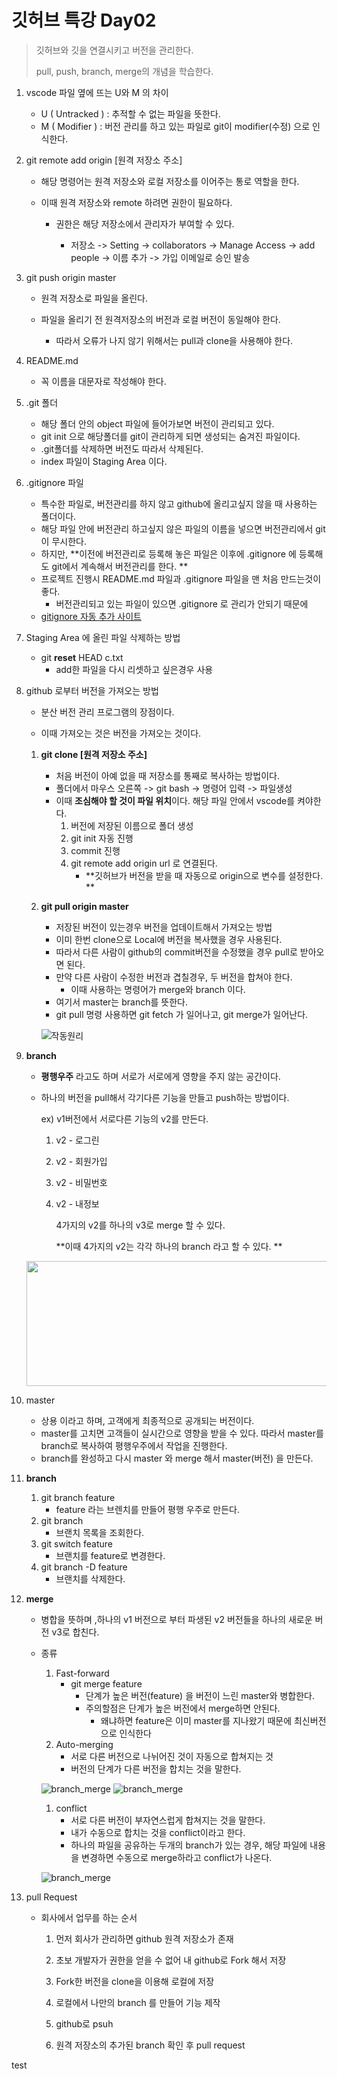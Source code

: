 # 깃허브 특강 Day02

> 깃허브와 깃을 연결시키고 버전을 관리한다.
>
> pull, push, branch, merge의 개념을 학습한다.

1. vscode 파일 옆에 뜨는 U와 M 의 차이

   - U ( Untracked ) : 추적할 수 없는 파일을 뜻한다.
   - M ( Modifier ) : 버전 관리를 하고 있는 파일로 git이 modifier(수정) 으로 인식한다.

2. git remote add origin [원격 저장소 주소]

   - 해당 명령어는 원격 저장소와 로컬 저장소를 이어주는 통로 역할을 한다.

   - 이때 원격 저장소와 remote 하려면 권한이 필요하다.

     - 권한은 해당 저장소에서 관리자가 부여할 수 있다.

       - 저장소 -> Setting -> collaborators -> Manage Access -> add people -> 이름 추가 -> 가입 이메일로 승인 발송

3. git push origin master

   - 원격 저장소로 파일을 올린다.

   - 파일을 올리기 전 원격저장소의 버전과 로컬 버전이 동일해야 한다.
     - 따라서 오류가 나지 않기 위해서는 pull과 clone을 사용해야 한다.

4. README.md

   - 꼭 이름을 대문자로 작성해야 한다.

5. .git 폴더

   - 해당 폴더 안의 object 파일에 들어가보면 버전이 관리되고 있다.
   - git init 으로 해당폴더를 git이 관리하게 되면 생성되는 숨겨진 파일이다.
   - .git폴더를 삭제하면 버전도 따라서 삭제된다.
   - index 파일이 Staging Area 이다.

6. .gitignore 파일

   - 특수한 파일로, 버전관리를 하지 않고 github에 올리고싶지 않을 때 사용하는 폴더이다.
   - 해당 파일 안에 버전관리 하고싶지 않은 파일의 이름을 넣으면 버전관리에서 git이 무시한다.
   - 하지만, **이전에 버전관리로 등록해 놓은 파일은 이후에 .gitignore 에 등록해도 git에서 계속해서 버전관리를 한다. **
   - 프로젝트 진행시 README.md 파일과 .gitignore 파일을 맨 처음 만드는것이 좋다.
     - 버전관리되고 있는 파일이 있으면 .gitignore 로 관리가 안되기 때문에
   - [gitignore 자동 추가 사이트](https://www.toptal.com/developers/gitignore)

7. Staging Area 에 올린 파일 삭제하는 방법

   - git **reset** HEAD c.txt
     - add한 파일을 다시 리셋하고 싶은경우 사용

8. github 로부터 버전을 가져오는 방법

   - 분산 버전 관리 프로그램의 장점이다.

   - 이때 가져오는 것은 버전을 가져오는 것이다.

   1. **git clone [원격 저장소 주소]**
      - 처음 버전이 아예 없을 때 저장소를 통째로 복사하는 방법이다.
      - 폴더에서 마우스 오른쪽 -> git bash -> 명령어 입력 -> 파일생성
      - 이때 **조심해야 할 것이 파일 위치**이다. 해당 파일 안에서 vscode를 켜야한다.
        1. 버전에 저장된 이름으로 폴더 생성
        2. git init 자동 진행
        3. commit 진행
        4. git remote add origin url 로 연결된다.
           - **깃허브가 버전을 받을 때 자동으로 origin으로 변수를 설정한다. **
   2. **git pull origin master**

      - 저장된 버전이 있는경우 버전을 업데이트해서 가져오는 방법
      - 이미 한번 clone으로 Local에 버전을 복사했을 경우 사용된다.
      - 따라서 다른 사람이 github의 commit버전을 수정했을 경우 pull로 받아오면 된다.
      - 만약 다른 사람이 수정한 버전과 겹칠경우, 두 버전을 합쳐야 한다.
        - 이때 사용하는 명령어가 merge와 branch 이다.
      - 여기서 master는 branch를 뜻한다.
      - git pull 명령 사용하면 git fetch 가 일어나고, git merge가 일어난다.

      ![작동원리](./images/git_pull.png)

9. **branch**

   - **평행우주** 라고도 하며 서로가 서로에게 영향을 주지 않는 공간이다.

   - 하나의 버전을 pull해서 각기다른 기능을 만들고 push하는 방법이다.

     ex) v1버전에서 서로다른 기능의 v2를 만든다.

     1. v2 - 로그린

     2. v2 - 회원가입

     3. v2 - 비밀번호

     4. v2 - 내정보

        4가지의 v2를 하나의 v3로 merge 할 수 있다.

        **이때 4가지의 v2는 각각 하나의 branch 라고 할 수 있다. **

   <img src="./images/git_branch.png" width="500" height="200">

10. master

    - 상용 이라고 하며, 고객에게 최종적으로 공개되는 버전이다.
    - master를 고치면 고객들이 실시간으로 영향을 받을 수 있다. 따라서 master를 branch로 복사하여 평행우주에서 작업을 진행한다.
    - branch를 완성하고 다시 master 와 merge 해서 master(버전) 을 만든다.

11. **branch**

    1. git branch feature
       - feature 라는 브렌치를 만들어 평행 우주로 만든다.
    2. git branch
       - 브랜치 목록을 조회한다.
    3. git switch feature
       - 브랜치를 feature로 변경한다.
    4. git branch -D feature
       - 브랜치를 삭제한다.

12. **merge**

    - 병합을 뜻하며 ,하나의 v1 버전으로 부터 파생된 v2 버전들을 하나의 새로운 버전 v3로 합친다.

    - 종류

      1. Fast-forward
         - git merge feature
           - 단계가 높은 버전(feature) 을 버전이 느린 master와 병합한다.
           - 주의할점은 단계가 높은 버전에서 merge하면 안된다.
             - 왜냐하면 feature은 이미 master를 지나왔기 때문에 최신버전으로 인식한다
      2. Auto-merging
         - 서로 다른 버전으로 나뉘어진 것이 자동으로 합쳐지는 것
         - 버전의 단계가 다른 버전을 합치는 것을 말한다.

      ![branch_merge](./images/merge02.png) ![branch_merge](./images/merge01.png)

      1. conflict
         - 서로 다른 버전이 부자연스럽게 합쳐지는 것을 말한다.
         - 내가 수동으로 합치는 것을 conflict이라고 한다.
         - 하나의 파일을 공유하는 두개의 branch가 있는 경우, 해당 파일에 내용을 변경하면 수동으로 merge하라고 conflict가 나온다.

      ![branch_merge](./images/branch_merge.png)

13. pull Request

    - 회사에서 업무를 하는 순서

      1. 먼저 회사가 관리하면 github 원격 저장소가 존재

      1. 초보 개발자가 권한을 얻을 수 없어 내 github로 Fork 해서 저장

      1. Fork한 버전을 clone을 이용해 로컬에 저장

      1. 로컬에서 나만의 branch 를 만들어 기능 제작

      1. github로 psuh

      1. 원격 저장소의 추가된 branch 확인 후 pull request

test
